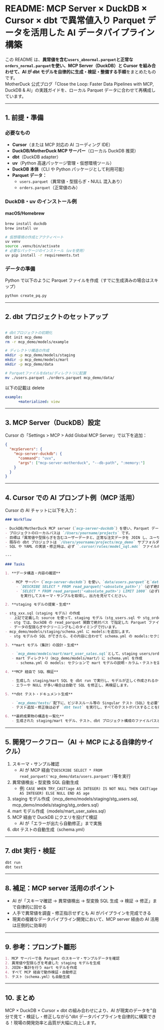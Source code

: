 # README: MCP Server × DuckDB × Cursor × dbt で異常値入り Parquet データを活用した AI データパイプライン構築

この README は、**異常値を含む`users_abnormal.parquet`と正常な`orders_normal.parquet`を使い、MCP Server（DuckDB）と Cursor を組み合わせて、AI が dbt モデルを自律的に生成・検証・整備する手順**をまとめたものです。  
MotherDuck 公式ブログ「Close the Loop: Faster Data Pipelines with MCP, DuckDB & AI」の実践ガイドを、ローカル Parquet データに合わせて再構成しています。

---

## 1. 前提・準備

### 必要なもの

- **Cursor**（または MCP 対応の AI コーディング IDE）
- **DuckDB/MotherDuck MCP サーバー**（ローカル DuckDB 推奨）
- **dbt**（DuckDB adapter）
- **uv**（Python 高速パッケージ管理・仮想環境ツール）
- **DuckDB 本体**（CLI や Python パッケージとして利用可能）
- **Parquet データ：**
  - `users.parquet`（異常値・型揺らぎ・NULL 混入あり）
  - `orders.parquet`（正常値のみ）

### DuckDB・uv のインストール例

#### macOS/Homebrew

```sh
brew install duckdb
brew install uv

# 仮想環境の作成とアクティベート
uv venv
source .venv/bin/activate
# 必要なパッケージのインストール（uvを使用）
uv pip install -r requirements.txt
```

### データの準備

Python で以下のように Parquet ファイルを作成（すでに生成済みの場合はスキップ）

```txt
python create_pq.py
```

---

## 2. dbt プロジェクトのセットアップ

```sh

# dbtプロジェクトの初期化
dbt init mcp_demo
rm -r mcp_demo/models/example

# ディレクトリ構造の作成
mkdir -p mcp_demo/models/staging
mkdir -p mcp_demo/models/mart
mkdir -p mcp_demo/data

# Parquetファイルをdata/ディレクトリに配置
mv ./users.parquet ./orders.parquet mcp_demo/data/
```

以下の記載は delete

```yml:dbt_project.yml
example:
      +materialized: view
```

---

## 3. MCP Server（DuckDB）設定

Cursor の「Settings > MCP > Add Global MCP Server」で以下を追加：

```json
{
  "mcpServers": {
    "mcp-server-duckdb": {
      "command": "uvx",
      "args": ["mcp-server-motherduck", "--db-path", ":memory:"]
    }
  }
}
```

---

## 4. Cursor での AI プロンプト例（MCP 活用）

Cursor の AI チャットに以下を入力：

```markdown
### Workflow

- DuckDB/MotherDuck MCP server（`mcp-server-duckdb`）を使い、Parquet データの構造やサンプルをプレビューしてください。
- プロジェクトのローカルパスは `/Users/yourname/projects` です。
- 目標は「異常値や型揺らぎを含むユーザーデータと、正常な注文データを JOIN し、ユーザーごとの購入集計 mart を dbt モデルで作成・検証」することです。
- 既存の dbt プロジェクトは `/Users/yourname/projects/mcp_demo` サブフォルダにあります。
- SQL や YAML の実装・修正時は、必ず `.cursor/rules/model_sql.mdc` ファイルのルールに従ってください。

---

### Tasks

1. **データ構造・内容の確認**

   - MCP サーバー（`mcp-server-duckdb`）を使い、`data/users.parquet`と`data/orders.parquet`について
     - `DESCRIBE SELECT * FROM read_parquet('<absolute_path>')`（必ず絶対パスで指定してください。例: `/Users/yourname/projects/mcp_demo/data/users.parquet`）
     - `SELECT * FROM read_parquet('<absolute_path>') LIMIT 1000`（必ず絶対パスで指定してください。例: `/Users/yourname/projects/mcp_demo/data/orders.parquet`）
       を実行してスキーマ・サンプルを取得し、出力を見せてください。

2. **staging モデルの提案・生成**

- stg_xxx.sql（staging モデル）の作成
  - 上記で定義した source を使って、staging モデル（stg_users.sql や stg_orders.sql）を書きます。
  - stg では、DuckDB の read_parquet 関数で絶対パス で指定した Parquet ファイルを参照します。
  - データの型揺らぎやクリーニングもこのタイミングで行います。
- mcp_demo/models/staging/schema.yml に models:を追加します。
  - stg モデルの SQL ができたら、その内容に合わせて schema.yml の models:セクションにカラム説明やテスト（not_null, unique など）を追加します。

3. **mart モデル（集計）の設計・生成**

   - `mcp_demo/models/mart/mart_user_sales.sql`として、staging users/orders を user_id で JOIN し、ユーザーごとの合計購入金額・注文回数を集計する SQL を作成してください。
   - mart ディレクトリ（mcp_demo/models/mart/）に schema.yml を作成
     - schema.yml の models: セクションで mart モデルの説明・カラム・テストを定義

4. **MCP 経由で SQL 検証**

   - 生成した staging/mart SQL を dbt run で実行し、モデルが正しく作成されるか・型エラーや JOIN 不整合がないか確認します。
   - エラーや NULL が多い場合は自動で SQL を修正し、再検証します。

5. **dbt テスト・ドキュメント生成**

   - `mcp_demo/tests/`配下に、ビジネスルール等の Singular テスト（SQL）を必要であれば追加します。
   - テスト追加・修正後は必ず `dbt test` を実行し、すべてのテストがパスすることを確認します。

6. **最終成果物の構造を一覧化**
   - 生成された staging/mart モデル、テスト、dbt プロジェクト構成のファイルパスと役割を一覧で説明してください。
```

---

## 5. 開発ワークフロー（AI ＋ MCP による自律的サイクル）

1. スキーマ・サンプル確認
   - AI が MCP 経由で`DESCRIBE SELECT * FROM read_parquet('mcp_demo/data/users.parquet')`等を実行
2. 異常値検出・型変換 SQL 自動生成
   - 例: `CASE WHEN TRY_CAST(age AS INTEGER) IS NOT NULL THEN CAST(age AS INTEGER) ELSE NULL END AS age`
3. staging モデル作成（mcp_demo/models/staging/stg_users.sql, mcp_demo/models/staging/stg_orders.sql）
4. mart モデル作成（models/mart_user_sales.sql）
5. MCP 経由で DuckDB にクエリを投げて検証
   - AI が「エラーが出たら自動修正」まで実施
6. dbt テストの自動生成（schema.yml）

---

## 7. dbt 実行・検証

```sh
dbt run
dbt test
```

---

## 8. 補足：MCP server 活用のポイント

- AI が「スキーマ確認 → 異常値検出 → 型変換 SQL 生成 → 検証 → 修正」まで自律的に回せる
- 人手で異常値を調査・修正指示せずとも AI がパイプラインを完成できる
- 現実の複雑なデータパイプライン開発において、MCP server 経由の AI 活用は圧倒的に効率的

---

## 9. 参考：プロンプト雛形

```markdown
1. MCP サーバーで各 Parquet のスキーマ・サンプルデータを確認
2. 異常値や型揺らぎを考慮した staging モデルを生成
3. JOIN・集計を行う mart モデルを作成
4. すべて MCP 経由で動作検証・自動修正
5. テスト（schema.yml）も自動生成
```

---

## 10. まとめ

MCP × DuckDB × Cursor × dbt の組み合わせにより、AI が現実のデータを"自分で見て・検証し・修正しながら"dbt データパイプラインを自律的に構築できる！現場の開発効率と品質が大幅に向上します。
